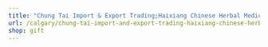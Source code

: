 ```yaml
---
title: "Chung Tai Import & Export Trading;Haixiang Chinese Herbal Medicine"
url: /calgary/chung-tai-import-and-export-trading-haixiang-chinese-herbal-medicine/
shop: gift
---
```

